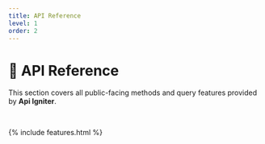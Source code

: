 ```yaml
---
title: API Reference
level: 1
order: 2
---
```


# 📘 API Reference

This section covers all public-facing methods and query features provided by **Api Igniter**.

<br>

{% include features.html %}
